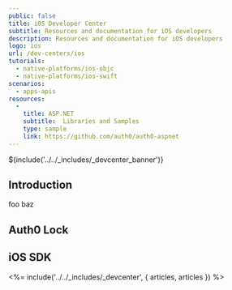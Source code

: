 ```yaml
---
public: false
title: iOS Developer Center
subtitle: Resources and documentation for iOS developers
description: Resources and documentation for iOS developers
logo: ios
url: /dev-centers/ios
tutorials:
  - native-platforms/ios-objc
  - native-platforms/ios-swift
scenarios:
  - apps-apis
resources:
  -
    title: ASP.NET
    subtitle:  Libraries and Samples
    type: sample
    link: https://github.com/auth0/auth0-aspnet
---
```


${include('../../_includes/_devcenter_banner')}

## Introduction
foo baz

## Auth0 Lock


## iOS SDK

<%= include('../../_includes/_devcenter', { articles, articles }) %>

